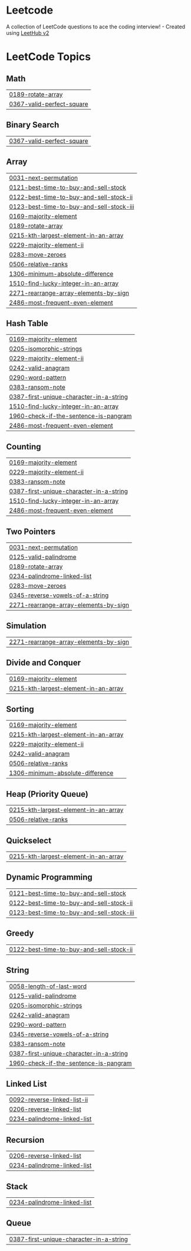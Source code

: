 # Leetcode
A collection of LeetCode questions to ace the coding interview! - Created using [LeetHub v2](https://github.com/arunbhardwaj/LeetHub-2.0)

<!---LeetCode Topics Start-->
# LeetCode Topics
## Math
|  |
| ------- |
| [0189-rotate-array](https://github.com/23mh1a05g0/Leetcode/tree/master/0189-rotate-array) |
| [0367-valid-perfect-square](https://github.com/23mh1a05g0/Leetcode/tree/master/0367-valid-perfect-square) |
## Binary Search
|  |
| ------- |
| [0367-valid-perfect-square](https://github.com/23mh1a05g0/Leetcode/tree/master/0367-valid-perfect-square) |
## Array
|  |
| ------- |
| [0031-next-permutation](https://github.com/23mh1a05g0/Leetcode/tree/master/0031-next-permutation) |
| [0121-best-time-to-buy-and-sell-stock](https://github.com/23mh1a05g0/Leetcode/tree/master/0121-best-time-to-buy-and-sell-stock) |
| [0122-best-time-to-buy-and-sell-stock-ii](https://github.com/23mh1a05g0/Leetcode/tree/master/0122-best-time-to-buy-and-sell-stock-ii) |
| [0123-best-time-to-buy-and-sell-stock-iii](https://github.com/23mh1a05g0/Leetcode/tree/master/0123-best-time-to-buy-and-sell-stock-iii) |
| [0169-majority-element](https://github.com/23mh1a05g0/Leetcode/tree/master/0169-majority-element) |
| [0189-rotate-array](https://github.com/23mh1a05g0/Leetcode/tree/master/0189-rotate-array) |
| [0215-kth-largest-element-in-an-array](https://github.com/23mh1a05g0/Leetcode/tree/master/0215-kth-largest-element-in-an-array) |
| [0229-majority-element-ii](https://github.com/23mh1a05g0/Leetcode/tree/master/0229-majority-element-ii) |
| [0283-move-zeroes](https://github.com/23mh1a05g0/Leetcode/tree/master/0283-move-zeroes) |
| [0506-relative-ranks](https://github.com/23mh1a05g0/Leetcode/tree/master/0506-relative-ranks) |
| [1306-minimum-absolute-difference](https://github.com/23mh1a05g0/Leetcode/tree/master/1306-minimum-absolute-difference) |
| [1510-find-lucky-integer-in-an-array](https://github.com/23mh1a05g0/Leetcode/tree/master/1510-find-lucky-integer-in-an-array) |
| [2271-rearrange-array-elements-by-sign](https://github.com/23mh1a05g0/Leetcode/tree/master/2271-rearrange-array-elements-by-sign) |
| [2486-most-frequent-even-element](https://github.com/23mh1a05g0/Leetcode/tree/master/2486-most-frequent-even-element) |
## Hash Table
|  |
| ------- |
| [0169-majority-element](https://github.com/23mh1a05g0/Leetcode/tree/master/0169-majority-element) |
| [0205-isomorphic-strings](https://github.com/23mh1a05g0/Leetcode/tree/master/0205-isomorphic-strings) |
| [0229-majority-element-ii](https://github.com/23mh1a05g0/Leetcode/tree/master/0229-majority-element-ii) |
| [0242-valid-anagram](https://github.com/23mh1a05g0/Leetcode/tree/master/0242-valid-anagram) |
| [0290-word-pattern](https://github.com/23mh1a05g0/Leetcode/tree/master/0290-word-pattern) |
| [0383-ransom-note](https://github.com/23mh1a05g0/Leetcode/tree/master/0383-ransom-note) |
| [0387-first-unique-character-in-a-string](https://github.com/23mh1a05g0/Leetcode/tree/master/0387-first-unique-character-in-a-string) |
| [1510-find-lucky-integer-in-an-array](https://github.com/23mh1a05g0/Leetcode/tree/master/1510-find-lucky-integer-in-an-array) |
| [1960-check-if-the-sentence-is-pangram](https://github.com/23mh1a05g0/Leetcode/tree/master/1960-check-if-the-sentence-is-pangram) |
| [2486-most-frequent-even-element](https://github.com/23mh1a05g0/Leetcode/tree/master/2486-most-frequent-even-element) |
## Counting
|  |
| ------- |
| [0169-majority-element](https://github.com/23mh1a05g0/Leetcode/tree/master/0169-majority-element) |
| [0229-majority-element-ii](https://github.com/23mh1a05g0/Leetcode/tree/master/0229-majority-element-ii) |
| [0383-ransom-note](https://github.com/23mh1a05g0/Leetcode/tree/master/0383-ransom-note) |
| [0387-first-unique-character-in-a-string](https://github.com/23mh1a05g0/Leetcode/tree/master/0387-first-unique-character-in-a-string) |
| [1510-find-lucky-integer-in-an-array](https://github.com/23mh1a05g0/Leetcode/tree/master/1510-find-lucky-integer-in-an-array) |
| [2486-most-frequent-even-element](https://github.com/23mh1a05g0/Leetcode/tree/master/2486-most-frequent-even-element) |
## Two Pointers
|  |
| ------- |
| [0031-next-permutation](https://github.com/23mh1a05g0/Leetcode/tree/master/0031-next-permutation) |
| [0125-valid-palindrome](https://github.com/23mh1a05g0/Leetcode/tree/master/0125-valid-palindrome) |
| [0189-rotate-array](https://github.com/23mh1a05g0/Leetcode/tree/master/0189-rotate-array) |
| [0234-palindrome-linked-list](https://github.com/23mh1a05g0/Leetcode/tree/master/0234-palindrome-linked-list) |
| [0283-move-zeroes](https://github.com/23mh1a05g0/Leetcode/tree/master/0283-move-zeroes) |
| [0345-reverse-vowels-of-a-string](https://github.com/23mh1a05g0/Leetcode/tree/master/0345-reverse-vowels-of-a-string) |
| [2271-rearrange-array-elements-by-sign](https://github.com/23mh1a05g0/Leetcode/tree/master/2271-rearrange-array-elements-by-sign) |
## Simulation
|  |
| ------- |
| [2271-rearrange-array-elements-by-sign](https://github.com/23mh1a05g0/Leetcode/tree/master/2271-rearrange-array-elements-by-sign) |
## Divide and Conquer
|  |
| ------- |
| [0169-majority-element](https://github.com/23mh1a05g0/Leetcode/tree/master/0169-majority-element) |
| [0215-kth-largest-element-in-an-array](https://github.com/23mh1a05g0/Leetcode/tree/master/0215-kth-largest-element-in-an-array) |
## Sorting
|  |
| ------- |
| [0169-majority-element](https://github.com/23mh1a05g0/Leetcode/tree/master/0169-majority-element) |
| [0215-kth-largest-element-in-an-array](https://github.com/23mh1a05g0/Leetcode/tree/master/0215-kth-largest-element-in-an-array) |
| [0229-majority-element-ii](https://github.com/23mh1a05g0/Leetcode/tree/master/0229-majority-element-ii) |
| [0242-valid-anagram](https://github.com/23mh1a05g0/Leetcode/tree/master/0242-valid-anagram) |
| [0506-relative-ranks](https://github.com/23mh1a05g0/Leetcode/tree/master/0506-relative-ranks) |
| [1306-minimum-absolute-difference](https://github.com/23mh1a05g0/Leetcode/tree/master/1306-minimum-absolute-difference) |
## Heap (Priority Queue)
|  |
| ------- |
| [0215-kth-largest-element-in-an-array](https://github.com/23mh1a05g0/Leetcode/tree/master/0215-kth-largest-element-in-an-array) |
| [0506-relative-ranks](https://github.com/23mh1a05g0/Leetcode/tree/master/0506-relative-ranks) |
## Quickselect
|  |
| ------- |
| [0215-kth-largest-element-in-an-array](https://github.com/23mh1a05g0/Leetcode/tree/master/0215-kth-largest-element-in-an-array) |
## Dynamic Programming
|  |
| ------- |
| [0121-best-time-to-buy-and-sell-stock](https://github.com/23mh1a05g0/Leetcode/tree/master/0121-best-time-to-buy-and-sell-stock) |
| [0122-best-time-to-buy-and-sell-stock-ii](https://github.com/23mh1a05g0/Leetcode/tree/master/0122-best-time-to-buy-and-sell-stock-ii) |
| [0123-best-time-to-buy-and-sell-stock-iii](https://github.com/23mh1a05g0/Leetcode/tree/master/0123-best-time-to-buy-and-sell-stock-iii) |
## Greedy
|  |
| ------- |
| [0122-best-time-to-buy-and-sell-stock-ii](https://github.com/23mh1a05g0/Leetcode/tree/master/0122-best-time-to-buy-and-sell-stock-ii) |
## String
|  |
| ------- |
| [0058-length-of-last-word](https://github.com/23mh1a05g0/Leetcode/tree/master/0058-length-of-last-word) |
| [0125-valid-palindrome](https://github.com/23mh1a05g0/Leetcode/tree/master/0125-valid-palindrome) |
| [0205-isomorphic-strings](https://github.com/23mh1a05g0/Leetcode/tree/master/0205-isomorphic-strings) |
| [0242-valid-anagram](https://github.com/23mh1a05g0/Leetcode/tree/master/0242-valid-anagram) |
| [0290-word-pattern](https://github.com/23mh1a05g0/Leetcode/tree/master/0290-word-pattern) |
| [0345-reverse-vowels-of-a-string](https://github.com/23mh1a05g0/Leetcode/tree/master/0345-reverse-vowels-of-a-string) |
| [0383-ransom-note](https://github.com/23mh1a05g0/Leetcode/tree/master/0383-ransom-note) |
| [0387-first-unique-character-in-a-string](https://github.com/23mh1a05g0/Leetcode/tree/master/0387-first-unique-character-in-a-string) |
| [1960-check-if-the-sentence-is-pangram](https://github.com/23mh1a05g0/Leetcode/tree/master/1960-check-if-the-sentence-is-pangram) |
## Linked List
|  |
| ------- |
| [0092-reverse-linked-list-ii](https://github.com/23mh1a05g0/Leetcode/tree/master/0092-reverse-linked-list-ii) |
| [0206-reverse-linked-list](https://github.com/23mh1a05g0/Leetcode/tree/master/0206-reverse-linked-list) |
| [0234-palindrome-linked-list](https://github.com/23mh1a05g0/Leetcode/tree/master/0234-palindrome-linked-list) |
## Recursion
|  |
| ------- |
| [0206-reverse-linked-list](https://github.com/23mh1a05g0/Leetcode/tree/master/0206-reverse-linked-list) |
| [0234-palindrome-linked-list](https://github.com/23mh1a05g0/Leetcode/tree/master/0234-palindrome-linked-list) |
## Stack
|  |
| ------- |
| [0234-palindrome-linked-list](https://github.com/23mh1a05g0/Leetcode/tree/master/0234-palindrome-linked-list) |
## Queue
|  |
| ------- |
| [0387-first-unique-character-in-a-string](https://github.com/23mh1a05g0/Leetcode/tree/master/0387-first-unique-character-in-a-string) |
<!---LeetCode Topics End-->